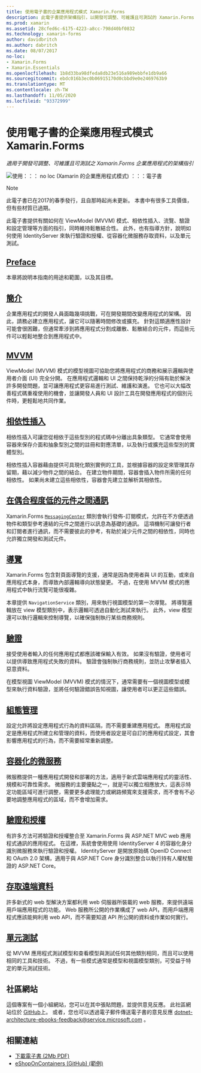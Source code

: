 ```yaml
---
title: 使用電子書的企業應用程式模式 Xamarin.Forms
description: 此電子書提供架構指引，以開發可調整、可維護且可測試的 Xamarin.Forms 企業應用程式。
ms.prod: xamarin
ms.assetid: 28cfed6c-6175-4223-a8cc-798d40bf0832
ms.technology: xamarin-forms
author: davidbritch
ms.author: dabritch
ms.date: 08/07/2017
no-loc:
- Xamarin.Forms
- Xamarin.Essentials
ms.openlocfilehash: 1b8d33ba98dfeda8db23e516a989ebbfe1db9a66
ms.sourcegitcommit: ebdc016b3ec0b06915170d0cbbd9e0e2469763b9
ms.translationtype: MT
ms.contentlocale: zh-TW
ms.lasthandoff: 11/05/2020
ms.locfileid: "93372999"
---
```

# <a name="enterprise-application-patterns-using-no-locxamarinforms-ebook"></a>使用電子書的企業應用程式模式 Xamarin.Forms

_適用于開發可調整、可維護且可測試之 Xamarin.Forms 企業應用程式的架構指引_

![使用：：： no loc (Xamarin 的企業應用程式模式) ：：：電子書](images/cover-sml.png)

> [!NOTE]
> 此電子書已在2017的春季發行，且自那時起尚未更新。 本書中有很多工具價值，但有些材質已過期。

此電子書提供有關如何在 ViewModel (MVVM) 模式、相依性插入、流覽、驗證和設定管理等方面的指引，同時維持鬆散結合性。 此外，也有指導方針，說明如何使用 IdentityServer 來執行驗證和授權、從容器化微服務存取資料，以及單元測試。

## <a name="preface"></a>[Preface](preface.md)

本章將說明本指南的用途和範圍，以及其目標。

## <a name="introduction"></a>[簡介](introduction.md)

企業應用程式的開發人員面臨幾項挑戰，可在開發期間改變應用程式的架構。 因此，請務必建立應用程式，讓它可以隨著時間修改或擴充。 針對這類適應性設計可能會很困難，但通常牽涉到將應用程式分割成離散、鬆散結合的元件，而這些元件可以輕鬆地整合到應用程式中。

## <a name="mvvm"></a>[MVVM](mvvm.md)

ViewModel (MVVM) 模式的模型視圖可協助您將應用程式的商務和展示邏輯與使用者介面 (UI) 完全分開。 在應用程式邏輯和 UI 之間保持乾淨的分隔有助於解決許多開發問題，並可讓應用程式更容易進行測試、維護和演進。 它也可以大幅改善程式碼重複使用的機會，並讓開發人員和 UI 設計工具在開發應用程式的個別元件時，更輕鬆地共同作業。

## <a name="dependency-injection"></a>[相依性插入](dependency-injection.md)

相依性插入可讓您從相依于這些型別的程式碼中分離出具象類型。 它通常會使用容器來保存介面和抽象型別之間的註冊和對應清單，以及執行或擴充這些型別的實體型別。

相依性插入容器藉由提供可具現化類別實例的工具，並根據容器的設定來管理其存留期，藉以減少物件之間的結合。 在建立物件期間，容器會插入物件所需的任何相依性。 如果尚未建立這些相依性，容器會先建立並解析其相依性。

## <a name="communicating-between-loosely-coupled-components"></a>[在偶合程度低的元件之間通訊](communicating-between-loosely-coupled-components.md)

Xamarin.Forms [`MessagingCenter`](xref:Xamarin.Forms.MessagingCenter) 類別會執行發佈-訂閱模式，允許在不方便透過物件和類型參考連結的元件之間進行以訊息為基礎的通訊。 這項機制可讓發行者和訂閱者進行通訊，而不需要彼此的參考，有助於減少元件之間的相依性，同時也允許獨立開發和測試元件。

## <a name="navigation"></a>[導覽](navigation.md)

Xamarin.Forms 包含對頁面導覽的支援，通常是因為使用者與 UI 的互動，或來自應用程式本身，而導致內部邏輯導向狀態變更。 不過，在使用 MVVM 模式的應用程式中執行流覽可能很複雜。

本章提供 `NavigationService` 類別，用來執行視圖模型的第一次導覽。 將導覽邏輯放在 view 模型類別中，表示邏輯可透過自動化測試來執行。 此外，view 模型還可以執行邏輯來控制導覽，以確保強制執行某些商務規則。

## <a name="validation"></a>[驗證](validation.md)

接受使用者輸入的任何應用程式都應該確保輸入有效。 如果沒有驗證，使用者可以提供導致應用程式失敗的資料。 驗證會強制執行商務規則，並防止攻擊者插入惡意資料。

在模型視圖 ViewModel (MVVM) 模式的情況下，通常需要有一個視圖模型或模型來執行資料驗證，並將任何驗證錯誤告知視圖，讓使用者可以更正這些錯誤。

## <a name="configuration-management"></a>[組態管理](configuration-management.md)

設定允許將設定應用程式行為的資料區隔，而不需要重建應用程式。 應用程式設定是應用程式所建立和管理的資料，而使用者設定是可自訂的應用程式設定，其會影響應用程式的行為，而不需要經常重新調整。

## <a name="containerized-microservices"></a>[容器化的微服務](containerized-microservices.md)

微服務提供一種應用程式開發和部署的方法，適用于新式雲端應用程式的靈活性、規模和可靠性需求。 微服務的主要優點之一，就是可以獨立相應放大，這表示特定功能區域可進行調整，需要更多處理能力或網路頻寬來支援需求，而不會有不必要地調整應用程式的區域，而不會增加需求。

## <a name="authentication-and-authorization"></a>[驗證和授權](authentication-and-authorization.md)

有許多方法可將驗證和授權整合至 Xamarin.Forms 與 ASP.NET MVC web 應用程式通訊的應用程式。 在這裡，系統會使用使用 IdentityServer 4 的容器化身分識別微服務來執行驗證和授權。 IdentityServer 是開放原始碼 OpenID Connect 和 OAuth 2.0 架構，適用于與 ASP.NET Core 身分識別整合以執行持有人權杖驗證的 ASP.NET Core。

## <a name="accessing-remote-data"></a>[存取遠端資料](accessing-remote-data.md)

許多新式的 web 型解決方案都利用 web 伺服器所裝載的 web 服務，來提供遠端用戶端應用程式的功能。 Web 服務所公開的作業構成了 web API，而用戶端應用程式應該能夠利用 web API，而不需要知道 API 所公開的資料或作業如何實行。

## <a name="unit-testing"></a>[單元測試](unit-testing.md)

從 MVVM 應用程式測試模型和查看模型與測試任何其他類別相同，而且可以使用相同的工具和技術。 不過，有一些模式通常是模型和視圖模型類別，可受益于特定的單元測試技術。

## <a name="community-site"></a>社區網站

這個專案有一個小組網站，您可以在其中張貼問題，並提供意見反應。 此社區網站位於 [GitHub](https://github.com/dotnet-architecture/eShopOnContainers)上。 或者，您也可以透過電子郵件傳送電子書的意見反應 [dotnet-architecture-ebooks-feedback@service.microsoft.com](mailto:dotnet-architecture-ebooks-feedback@service.microsoft.com) 。

## <a name="related-links"></a>相關連結

- [下載電子書 (2Mb PDF) ](https://aka.ms/xamarinpatternsebook)
- [eShopOnContainers (GitHub)  (範例) ](https://github.com/dotnet-architecture/eShopOnContainers)
